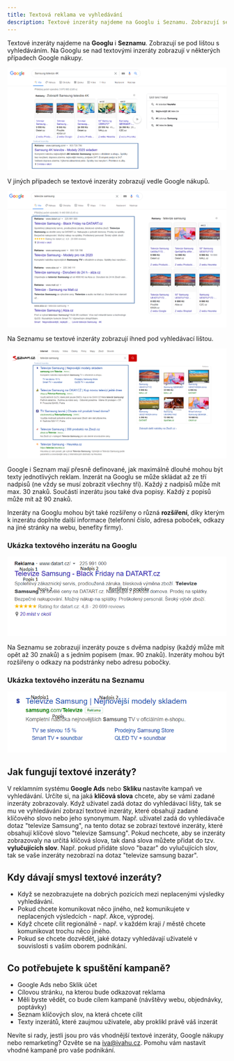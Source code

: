 ```yaml
---
title: Textová reklama ve vyhledávání
description: Textové inzeráty najdeme na Googlu i Seznamu. Zobrazují se pod lištou s vyhledáváním. Na Googlu se nad textovými inzeráty zobrazují v některých případech Google nákupy, v jiných případech se Google nákupy zobrazují vedle textových inzerátů.
---
```

Textové inzeráty najdeme na **Googlu** i **Seznamu**. Zobrazují se pod lištou s vyhledáváním. Na Googlu se nad textovými inzeráty zobrazují v některých případech Google nákupy.

![Textové inzeráty pod Google nákupy](/assets/blog/2020-08-20-textove-inzeraty/textove-inzeraty-pod-google-nakupy.png)

V jiných případech se textové inzeráty zobrazují vedle Google nákupů.

![Textové inzeráty vedle Google nákupů](/assets/blog/2020-08-20-textove-inzeraty/textove-inzeraty-vedle-google-nakupu.png)


Na Seznamu se textové inzeráty zobrazují ihned pod vyhledávací lištou.

![Textové inzeráty na Seznamu](/assets/blog/2020-08-20-textove-inzeraty/textove-inzeraty-na-seznamu.png)



Google i Seznam mají přesně definované, jak maximálně dlouhé mohou být texty jednotlivých reklam. Inzerát na Googlu se může skládat až ze tří nadpisů (ne vždy se musí zobrazit všechny tři). Každý z nadpisů může mít max. 30 znaků. Součástí inzerátu jsou také dva popisy. Každý z popisů může mít až 90 znaků.

Inzeráty na Googlu mohou být také rozšířeny o různá **rozšíření**, díky kterým k inzerátu doplníte další informace (telefonní číslo, adresa poboček, odkazy na jiné stránky na webu, benefity firmy).

### Ukázka textového inzerátu na Googlu
![Ukázka textového inzerátu na Googlu](/assets/blog/2020-08-20-textove-inzeraty/ukazka-inzeratu-na-googlu.png)


Na Seznamu se zobrazují inzeráty pouze s dvěma nadpisy (každý může mít opět až 30 znaků) a s jedním popisem (max. 90 znaků). Inzeráty mohou být rozšířeny o odkazy na podstránky nebo adresu pobočky.


### Ukázka textového inzerátu na Seznamu
![Ukázka textového inzerátu na Seznamu](/assets/blog/2020-08-20-textove-inzeraty/ukazka-inzeratu-na-seznamu.png)


## Jak fungují textové inzeráty?

V reklamním systému **Google Ads** nebo **Skliku** nastavíte kampaň ve vyhledávání. Určíte si, na jaká **klíčová slova** chcete, aby se vámi zadané inzeráty zobrazovaly. Když uživatel zadá dotaz do vyhledávací lišty, tak se mu ve vyhledávání zobrazí textové inzeráty, které obsahují zadané klíčového slovo nebo jeho synonymum. Např. uživatel zadá do vyhledávače dotaz "televize Samsung", na tento dotaz se zobrazí textové inzeráty, které obsahují klíčové slovo "televize Samsung". Pokud nechcete, aby se inzeráty zobrazovaly na určitá klíčová slova, tak daná slova můžete přidat do tzv. **vylučujících slov**. Např. pokud přidáte slovo "bazar" do vylučujících slov, tak se vaše inzeráty nezobrazí na dotaz "televize samsung bazar".

## Kdy dávají smysl textové inzeráty?
*  Když se nezobrazujete na dobrých pozicích mezi neplacenými výsledky vyhledávání.
* Pokud chcete komunikovat něco jiného, než komunikujete v neplacených výsledcích - např. Akce, výprodej.
* Když chcete cílit regionálně - např. v každém kraji / městě chcete komunikovat trochu něco jiného.
* Pokud se chcete dozvědět, jaké dotazy vyhledávají uživatelé v souvislosti s vaším oborem podnikání.

## Co potřebujete k spuštění kampaně?
*  Google Ads nebo Sklik účet
* Cílovou stránku, na kterou bude odkazovat reklama
* Měli byste vědět, co bude cílem kampaně (návštěvy webu, objednávky, poptávky)
* Seznam klíčových slov, na která chcete cílit
* Texty inzerátů, které zaujmou uživatele, aby proklikl právě váš inzerát

Nevíte si rady, jestli jsou pro vás vhodnější textové inzeráty, Google nákupy nebo remarketing? Ozvěte se na <a class="contact-email" href="mailto:iva@ivahu.cz">iva@ivahu.cz</a>. Pomohu vám nastavit vhodné kampaně pro vaše podnikání.

